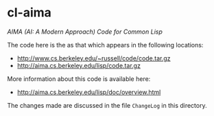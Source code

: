 # cl-aima

*AIMA (AI: A Modern Approach) Code for Common Lisp*

The code here is the as that which appears in the following locations:
 * http://www.cs.berkeley.edu/~russell/code/code.tar.gz
 * http://aima.cs.berkeley.edu/lisp/code.tar.gz

More information about this code is available here:

 * http://aima.cs.berkeley.edu/lisp/doc/overview.html

The changes made are discussed in the file ``ChangeLog`` in this directory.
